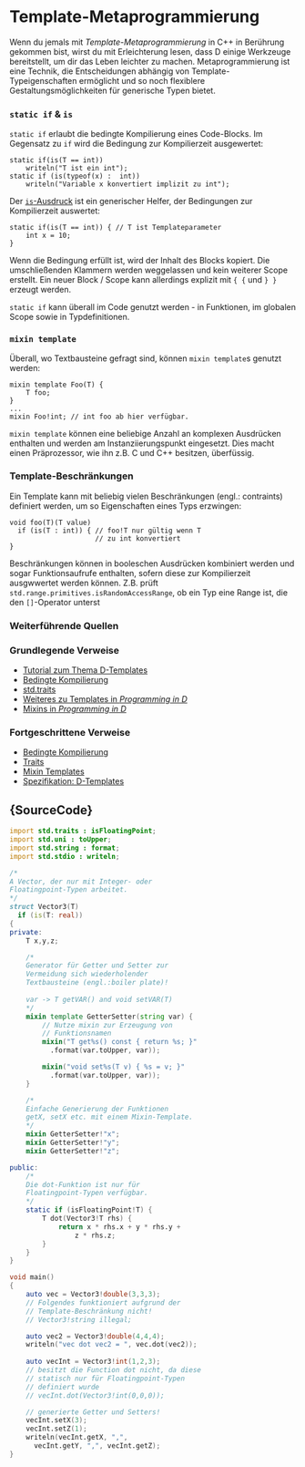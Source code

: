 # Template-Metaprogrammierung

Wenn du jemals mit *Template-Metaprogrammierung* in C++
in Berührung gekommen bist, wirst du mit Erleichterung
lesen, dass D einige Werkzeuge bereitstellt, um dir das Leben
leichter zu machen.
Metaprogrammierung ist eine Technik, die Entscheidungen
abhängig von Template-Typeigenschaften ermöglicht und so noch
flexiblere Gestaltungsmöglichkeiten für generische Typen bietet.

### `static if` & `is`

`static if` erlaubt die bedingte Kompilierung eines
Code-Blocks. Im Gegensatz zu `if` wird die Bedingung
zur Kompilierzeit ausgewertet:

    static if(is(T == int))
        writeln("T ist ein int");
    static if (is(typeof(x) :  int))
        writeln("Variable x konvertiert implizit zu int");

Der [`is`-Ausdruck](http://wiki.dlang.org/Is_expression) ist
ein generischer Helfer, der Bedingungen zur Kompilierzeit
auswertet:

    static if(is(T == int)) { // T ist Templateparameter
        int x = 10;
    }

Wenn die Bedingung erfüllt ist, wird der Inhalt des Blocks
kopiert. Die umschließenden Klammern werden weggelassen 
und kein weiterer Scope erstellt.
Ein neuer Block / Scope kann allerdings explizit mit `{ {` und `} }`
erzeugt werden.

`static if` kann überall im Code genutzt werden - in
Funktionen, im globalen Scope sowie in Typdefinitionen.

### `mixin template`

Überall, wo Textbausteine gefragt sind, können 
`mixin template`s genutzt werden:

    mixin template Foo(T) {
        T foo;
    }
    ...
    mixin Foo!int; // int foo ab hier verfügbar.

`mixin template` können eine beliebige Anzahl an komplexen
Ausdrücken enthalten und werden am Instanziierungspunkt
eingesetzt. 
Dies macht einen Präprozessor, wie ihn z.B. C und C++ 
besitzen, überfüssig.

### Template-Beschränkungen

Ein Template kann mit beliebig vielen Beschränkungen
(engl.: contraints) definiert werden, um so Eigenschaften
eines Typs erzwingen:

    void foo(T)(T value)
      if (is(T : int)) { // foo!T nur gültig wenn T
                         // zu int konvertiert
    }

Beschränkungen können in booleschen Ausdrücken kombiniert
werden und sogar Funktionsaufrufe enthalten, sofern diese
zur Kompilierzeit ausgwwertet werden können.
Z.B. prüft `std.range.primitives.isRandomAccessRange`,
ob ein Typ eine Range ist, die den `[]`-Operator unterst

### Weiterführende Quellen

### Grundlegende Verweise

- [Tutorial zum Thema D-Templates](https://github.com/PhilippeSigaud/D-templates-tutorial)
- [Bedingte Kompilierung](http://ddili.org/ders/d.en/cond_comp.html)
- [std.traits](https://dlang.org/phobos/std_traits.html)
- [Weiteres zu Templates in _Programming in D_](http://ddili.org/ders/d.en/templates_more.html)
- [Mixins in  _Programming in D_](http://ddili.org/ders/d.en/mixin.html)

### Fortgeschrittene Verweise

- [Bedingte Kompilierung](https://dlang.org/spec/version.html)
- [Traits](https://dlang.org/spec/traits.html)
- [Mixin Templates](https://dlang.org/spec/template-mixin.html)
- [Spezifikation: D-Templates](https://dlang.org/spec/template.html)

## {SourceCode}

```d
import std.traits : isFloatingPoint;
import std.uni : toUpper;
import std.string : format;
import std.stdio : writeln;

/*
A Vector, der nur mit Integer- oder
Floatingpoint-Typen arbeitet.
*/
struct Vector3(T)
  if (is(T: real))
{
private:
    T x,y,z;

    /*
    Generator für Getter und Setter zur
    Vermeidung sich wiederholender 
    Textbausteine (engl.:boiler plate)!
    
    var -> T getVAR() and void setVAR(T)
    */
    mixin template GetterSetter(string var) {
        // Nutze mixin zur Erzeugung von
        // Funktionsnamen
        mixin("T get%s() const { return %s; }"
          .format(var.toUpper, var));

        mixin("void set%s(T v) { %s = v; }"
          .format(var.toUpper, var));
    }

    /*
    Einfache Generierung der Funktionen
    getX, setX etc. mit einem Mixin-Template.
    */
    mixin GetterSetter!"x";
    mixin GetterSetter!"y";
    mixin GetterSetter!"z";

public:
    /*
    Die dot-Funktion ist nur für 
    Floatingpoint-Typen verfügbar.
    */
    static if (isFloatingPoint!T) {
        T dot(Vector3!T rhs) {
            return x * rhs.x + y * rhs.y +
                z * rhs.z;
        }
    }
}

void main()
{
    auto vec = Vector3!double(3,3,3);
    // Folgendes funktioniert aufgrund der 
    // Template-Beschränkung nicht!
    // Vector3!string illegal;

    auto vec2 = Vector3!double(4,4,4);
    writeln("vec dot vec2 = ", vec.dot(vec2));
    
    auto vecInt = Vector3!int(1,2,3);
    // besitzt die Function dot nicht, da diese
    // statisch nur für Floatingpoint-Typen    
    // definiert wurde
    // vecInt.dot(Vector3!int(0,0,0));

    // generierte Getter und Setters!
    vecInt.setX(3);
    vecInt.setZ(1);
    writeln(vecInt.getX, ",",
      vecInt.getY, ",", vecInt.getZ);
}
```
